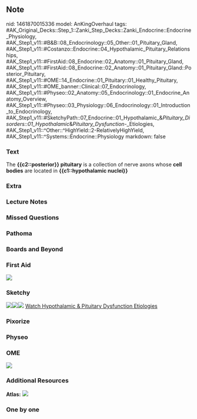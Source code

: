 ## Note
nid: 1461870015336
model: AnKingOverhaul
tags: #AK_Original_Decks::Step_1::Zanki_Step_Decks::Zanki_Endocrine::Endocrine_Physiology, #AK_Step1_v11::#B&B::08_Endocrinology::05_Other::01_Pituitary_Gland, #AK_Step1_v11::#Costanzo::Endocrine::04_Hypothalamic_Pituitary_Relationships, #AK_Step1_v11::#FirstAid::08_Endocrine::02_Anatomy::01_Pituitary_Gland, #AK_Step1_v11::#FirstAid::08_Endocrine::02_Anatomy::01_Pituitary_Gland::Posterior_Pituitary, #AK_Step1_v11::#OME::14_Endocrine::01_Pituitary::01_Healthy_Pituitary, #AK_Step1_v11::#OME_banner::Clinical::07_Endocrinology, #AK_Step1_v11::#Physeo::02_Anatomy::05_Endocrinology::01_Endocrine_Anatomy_Overview, #AK_Step1_v11::#Physeo::03_Physiology::06_Endocrinology::01_Introduction_to_Endocrinology, #AK_Step1_v11::#SketchyPath::07_Endocrine::01_Hypothalamic_&_Pituitary_Disorders::01_Hypothalamic_&_Pituitary_Dysfunction_-_Etiologies, #AK_Step1_v11::^Other::^HighYield::2-RelativelyHighYield, #AK_Step1_v11::^Systems::Endocrine::Physiology
markdown: false

### Text
<div>
  The <b>{{c2::posterior}} pituitary</b> is a collection of nerve
  axons whose <b>cell bodies</b> are located in
  <b>{{c1::hypothalamic nuclei}}</b>
</div>

### Extra


### Lecture Notes


### Missed Questions


### Pathoma


### Boards and Beyond


### First Aid
<img src="tmpfvt3nb.png">

### Sketchy
<img src="posterior%20pituitary_1566160514431.jpg"><img src=
"Screen%20Shot%202020-03-24%20at%206.38.42%20PM.JPG"><img src=
"Zoverall%20picture%20(106)_1566160514431.JPG"> <a href=
"https://dashboard.sketchy.com/study/medical/courses/medical-pathophysiology/units/medical-pathophysiology-endocrine/videos/medical-pathophysiology-endocrine-hypothalamic-and-pituitary-disorders-hypothalamic-and-pituitary-dysfunction-etiologies?utm_source=anki&utm_medium=partnership&utm_campaign=february_update&utm_content=medical">
Watch Hypothalamic & Pituitary Dysfunction Etiologies</a>

### Pixorize


### Physeo


### OME
<div class="ome-widget">
  <a href=
  "https://onlinemeded.org/spa/endocrinology?ref=anki"><img src=
  "_OME_AnkiFlashcards_Topic_6.png"></a>
</div>

### Additional Resources
<b>Atlas:</b> <img src="tmpKNBHDE.png">

### One by one

